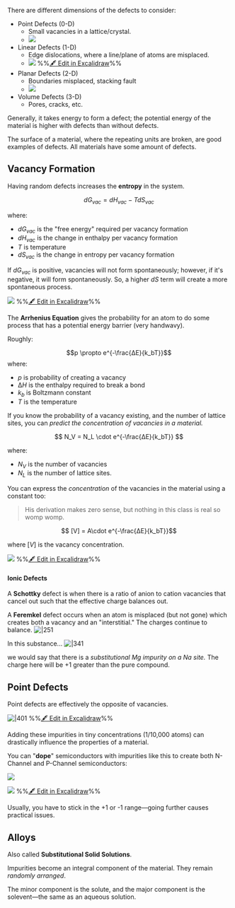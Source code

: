 
There are different dimensions of the defects to consider:
- Point Defects (0-D)
	- Small vacancies in a lattice/crystal. 
	- ![](../../media/Pasted%20image%2020241112093638.webp)
- Linear Defects (1-D)
	- Edge dislocations, where a line/plane of atoms are misplaced.
	- ![](../../media/excalidraw/excalidraw-2024-11-12-09.37.46.excalidraw.svg)
%%[🖋 Edit in Excalidraw](../../media/excalidraw/excalidraw-2024-11-12-09.37.46.excalidraw.md)%%
- Planar Defects (2-D)
	- Boundaries misplaced, stacking fault
	- ![](../../media/Pasted%20image%2020241112093855.webp)
- Volume Defects (3-D)
	- Pores, cracks, etc.

Generally, it takes energy to form a defect; the potential energy of the material is higher with defects than without defects.

The surface of a material, where the repeating units are broken, are good examples of defects. All materials have some amount of defects.

## Vacancy Formation

Having random defects increases the **entropy** in the system. 

$$ dG_{vac} = dH_{vac} - TdS_{vac}$$

where:
- $dG_{vac}$ is the "free energy" required per vacancy formation
- $dH_{vac}$ is the change in enthalpy per vacancy formation
- $T$ is temperature
- $dS_{vac}$ is the change in entropy per vacancy formation

If $dG_{vac}$ is positive, vacancies will not form spontaneously; however, if it's negative, it will form spontaneously. So, a higher $dS$ term will create a more spontaneous process.

![](../../media/excalidraw/excalidraw-2024-11-12-09.48.15.excalidraw.svg)
%%[🖋 Edit in Excalidraw](../../media/excalidraw/excalidraw-2024-11-12-09.48.15.excalidraw.md)%%

The **Arrhenius Equation** gives the probability for an atom to do some process that has a potential energy barrier (very handwavy).

Roughly:

$$p \propto e^{-\frac{∆E}{k_bT}}$$
where:
- $p$ is probability of creating a vacancy 
- $∆H$ is the enthalpy required to break a bond
- $k_b$ is Boltzmann constant
- $T$ is the temperature

If you know the probability of a vacancy existing, and the number of lattice sites, you can *predict the concentration of vacancies in a material.*

$$ N_V = N_L \cdot e^{-\frac{∆E}{k_bT}} $$

where:
- $N_V$ is the number of vacancies
- $N_L$ is the number of lattice sites.

You can express the *concentration* of the vacancies in the material using a constant too:

> His derivation makes zero sense, but nothing in this class is real so womp womp.

$$ [V] = A\cdot e^{-\frac{∆E}{k_bT}}$$

where $[V]$ is the vacancy concentration.

![](../../media/excalidraw/excalidraw-2024-11-12-10.00.54.excalidraw.svg)
%%[🖋 Edit in Excalidraw](../../media/excalidraw/excalidraw-2024-11-12-10.00.54.excalidraw.md)%%

#### Ionic Defects
A **Schottky** defect is when there is a ratio of anion to cation vacancies that cancel out such that the effective charge balances out.

A **Feremkel** defect occurs when an atom is misplaced (but not gone) which creates both a vacancy and an "interstitial." The charges continue to balance.
![|251](../../media/Pasted%20image%2020241112103710.webp)

In this substance...
![|341](../../media/Pasted%20image%2020241112104146.webp)

we would say that there is a *substitutional Mg impurity on a Na site.* The charge here will be +1 greater than the pure compound.



## Point Defects

Point defects are effectively the opposite of vacancies.

![|401](../../media/excalidraw/excalidraw-2024-11-12-10.05.10.excalidraw.svg)
%%[🖋 Edit in Excalidraw](../../media/excalidraw/excalidraw-2024-11-12-10.05.10.excalidraw.md)%%

Adding these impurities in tiny concentrations (1/10,000 atoms) can drastically influence the properties of a material.

You can "**dope**" semiconductors with impurities like this to create both N-Channel and P-Channel semiconductors:

![](../../media/Pasted%20image%2020241112101124.webp)

![](../../media/excalidraw/excalidraw-2024-11-12-10.21.40.excalidraw.svg)
%%[🖋 Edit in Excalidraw](../../media/excalidraw/excalidraw-2024-11-12-10.21.40.excalidraw.md)%%

Usually, you have to stick in the +1 or -1 range—going further causes practical issues.

## Alloys

Also called **Substitutional Solid Solutions**.

Impurities become an integral component of the material. They remain *randomly arranged*.

The minor component is the solute, and the major component is the solevent—the same as an aqueous solution. 
